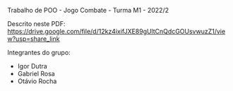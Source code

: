 Trabalho de POO - Jogo Combate - Turma M1 - 2022/2

Descrito neste PDF: https://drive.google.com/file/d/12kz4ixifJXE89gUltCnQdcGOUsvwuzZ1/view?usp=share_link

Integrantes do grupo:
 - Igor Dutra
 - Gabriel Rosa
 - Otávio Rocha